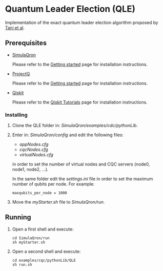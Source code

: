 # Quantum Leader Election (QLE)

Implementation of the exact quantum leader election algorithm proposed by [Tani et al](https://arxiv.org/abs/0712.4213).

## Prerequisites

* [SimulaQron](http://www.simulaqron.org/)

  Please refer to the [Getting started](https://softwarequtech.github.io/SimulaQron/html/GettingStarted.html) page for installation instructions.

* [ProjectQ](https://projectq.ch/)

  Please refer to the [Getting started](https://projectq.readthedocs.io/en/latest/tutorials.html#getting-started) page for installation instructions.

* [Qiskit](https://qiskit.org/)

  Please refer to the [Qiskit Tutorials](https://github.com/Qiskit/qiskit-tutorials/blob/master/INSTALL.md) page for installation instructions.

### Installing

1. Clone the QLE folder in: *SimulaQron/examples/cdc/pythonLib*.

2. Enter in: *SimulaQron/config* and edit the following files:
   - *appNodes.cfg*
   - *cqcNodes.cfg*
   - *virtualNodes.cfg*

   in order to set the number of virtual nodes and CQC servers (node0, node1, node2, ...).
   
   In the same folder edit the *settings.ini* file in order to set the maximum number of qubits per node. For example:
   ```
   maxqubits_per_node = 1000
   ```
   
3. Move the *myStarter.sh* file to *SimulaQron/run*.

## Running

1. Open a first shell and execute:
   ```
   cd SimulaQron/run
   sh myStarter.sh
   ```

2. Open a second shell and execute:
   ```
   cd examples/cqc/pythonLib/QLE
   sh run.sh
   ```